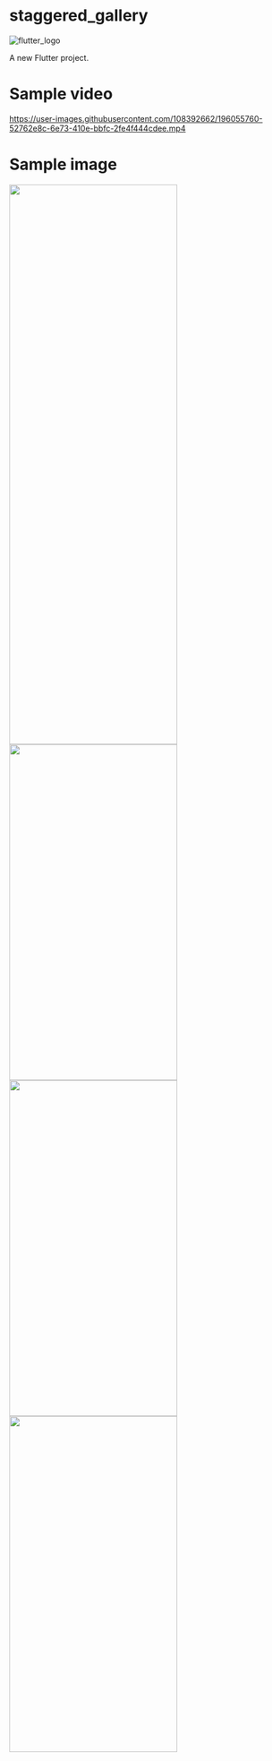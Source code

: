 # staggered_gallery

![flutter_logo](https://user-images.githubusercontent.com/108392662/191526508-39a3a0f1-41b4-46b1-82a2-0754eac264c5.png)

A new Flutter project.

# Sample video

https://user-images.githubusercontent.com/108392662/196055760-52762e8c-6e73-410e-bbfc-2fe4f444cdee.mp4


# Sample image
<img src="https://user-images.githubusercontent.com/108392662/196055793-a51a3206-b57a-4054-a67c-8822b70db4a7.jpg"  width="300" height="1000">
<img src="https://user-images.githubusercontent.com/108392662/196055779-dbb9d40b-ac06-4741-b62f-8fe1a3b8646a.jpg"  width="300" height="600">
<img src="https://user-images.githubusercontent.com/108392662/196055782-4c9ab578-f8f8-484f-bff9-5b3ab9b6480a.jpg"  width="300" height="600">
<img src="https://user-images.githubusercontent.com/108392662/196055788-d4d2747e-3d96-47ce-b73d-6eeb74069782.jpg"  width="300" height="600">


